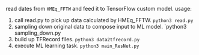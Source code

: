 read dates from `HMEq_FFTW` and feed it to TensorFlow custom model.
usage:
1. call read.py to pick up data calculated by HMEq_FFTW.
`python3 read.py`
2. sampling down original data to compose input to ML model.
`python3 sampling_down.py
3. build up TFRecord files.
`python3 data2tfrecord.py`
4. execute ML learning task.
`python3 main_ResNet.py`

